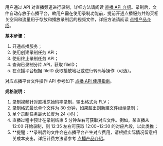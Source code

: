 用户通过 API 对直播频道进行录制，详细方法请阅读 [直播 API 介绍](/doc/api/258/API%E6%A6%82%E8%A7%88)。录制后，文件自动存放于点播平台，故用户需在使用录制功能前，提前开通点播服务并购买相关空间和流量用于存放和播放录制后的视频文件，详细方法请阅读 [点播产品介绍](/product/vod.html)。

**基本步骤：**
1. 开通点播服务；
2. 使用创建录制任务 API；
3. 使用终止录制任务 API；
4. 查询已录制分片 API，获取 fileID；
5. 在点播平台根据 fileID 获取播放地址或进行转码等操作（可选）。

对应点播平台文件操作 API 参考如下 [点播 API 使用指南](/document/product/266/7788)。

**规格说明：**
1. 录制视频针对直播原始码率录制，输出格式为 FLV；
2. 录制格式最长单个文件为 30 分钟，如果超出则新建文件继续录制；
3. 单个录制任务最大长度为 24 小时；
4. 直播过程中预计在录制结束 5 分钟左右可获取对应文件。例如，某直播从 12:00 开始录制，则 12:35 左右可获取 12:00~12:30 的对应片段，以此类推；
5. **提醒：**录制后的文件会在点播平台产生对应费用，请根据实际情况留意相关成本支出，详细计费方法请参考 [点播产品介绍](/product/vod.html)。